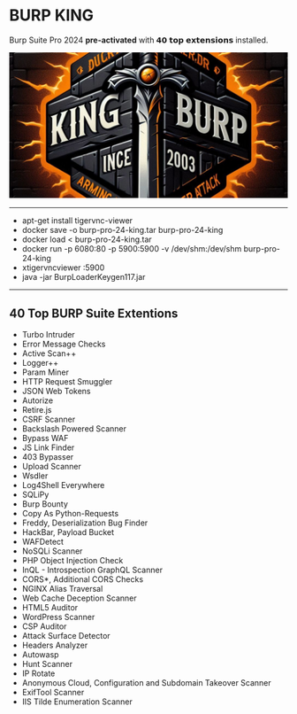 <h1>BURP KING</h1>
<p>
  Burp Suite Pro 2024 <strong>pre-activated</strong> with 𝟰𝟬 𝘁𝗼𝗽 𝗲𝘅𝘁𝗲𝗻𝘀𝗶𝗼𝗻𝘀 installed.
</p>
<a href="https://www.linkedin.com/posts/eyni-kave_aevaetaesaev-aetaebaesaev-aepaepaeaaewaeuaev-activity-7269034203529281537-ngAK">
<img src='https://github.com/dewebdes/burpsuite-docker-king/blob/main/images/kingburp.jpg'>
</a>
<hr>
<ul>
  <li>apt-get install tigervnc-viewer</li>
  <li>docker save -o burp-pro-24-king.tar burp-pro-24-king</li>
  <li>docker load < burp-pro-24-king.tar</li>
  <li>docker run -p 6080:80 -p 5900:5900 -v /dev/shm:/dev/shm burp-pro-24-king</li>
  <li>xtigervncviewer :5900</li>
  <li>java -jar BurpLoaderKeygen117.jar</li></ul>
<hr>
<h2>40 Top BURP Suite Extentions</h2>
<ul>
  <li>Turbo Intruder</li>
<li>Error Message Checks</li>
<li>Active Scan++</li>
<li>Logger++</li>
<li>Param Miner</li>
<li>HTTP Request Smuggler</li>
<li>JSON Web Tokens</li>
<li>Autorize</li>
<li>Retire.js</li>
<li>CSRF Scanner</li>
<li>Backslash Powered Scanner</li>
<li>Bypass WAF</li>
<li>JS Link Finder</li>
<li>403 Bypasser</li>
<li>Upload Scanner</li>
<li>Wsdler</li>
<li>Log4Shell Everywhere</li>
<li>SQLiPy</li>
<li>Burp Bounty</li>
<li>Copy As Python-Requests</li>
<li>Freddy, Deserialization Bug Finder</li>
<li>HackBar, Payload Bucket</li>
<li>WAFDetect</li>
<li>NoSQLi Scanner</li>
<li>PHP Object Injection Check</li>
<li>InQL - Introspection GraphQL Scanner</li>
<li>CORS*, Additional CORS Checks</li>
<li>NGINX Alias Traversal</li>
<li>Web Cache Deception Scanner</li>
<li>HTML5 Auditor</li>
<li>WordPress Scanner</li>
<li>CSP Auditor</li>
<li>Attack Surface Detector</li>
<li>Headers Analyzer</li>
<li>Autowasp</li>
<li>Hunt Scanner</li>
<li>IP Rotate</li>
<li>Anonymous Cloud, Configuration and Subdomain Takeover Scanner</li>
<li>ExifTool Scanner</li>
<li>IIS Tilde Enumeration Scanner</li>
</ul>

